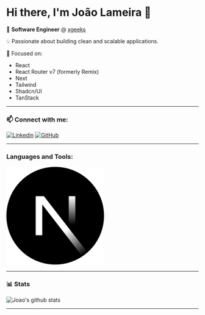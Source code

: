 # Hi there, I'm João Lameira 👋

🚀 **Software Engineer** @ [xgeeks](https://xgeeks.com)

💡 Passionate about building clean and scalable applications.

📌 Focused on:

- React
- React Router v7 (formerly Remix)
- Next
- Tailwind
- Shadcn/UI
- TanStack

---

### 📫 Connect with me:

[![Linkedin](https://img.shields.io/badge/LinkedIn-blue?style=for-the-badge&logo=linkedin&logoColor=white)](https://www.linkedin.com/in/joao-lameira)
[![GitHub](https://img.shields.io/badge/Github-black?style=for-the-badge&logo=github&logoColor=white)](https://github.com/JoaoLameira)

---

### Languages and Tools:

![Next](https://github.com/devicons/devicon/blob/master/icons/nextjs/nextjs-original.svg)

---

### 📊 Stats

![Joao's github stats](https://github-readme-stats.vercel.app/api?username=JoaoLameira&count_private=true&show_icons=true&theme=nord&hide=contribs)

---
